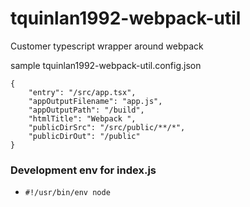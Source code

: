 # tquinlan1992-webpack-util

Customer typescript wrapper around webpack

sample tquinlan1992-webpack-util.config.json

```
{
    "entry": "/src/app.tsx",
    "appOutputFilename": "app.js",
    "appOutputPath": "/build",
    "htmlTitle": "Webpack ",
    "publicDirSrc": "/src/public/**/*",
    "publicDirOut": "/public"
}
```

### Development env for index.js
- ```#!/usr/bin/env node```
